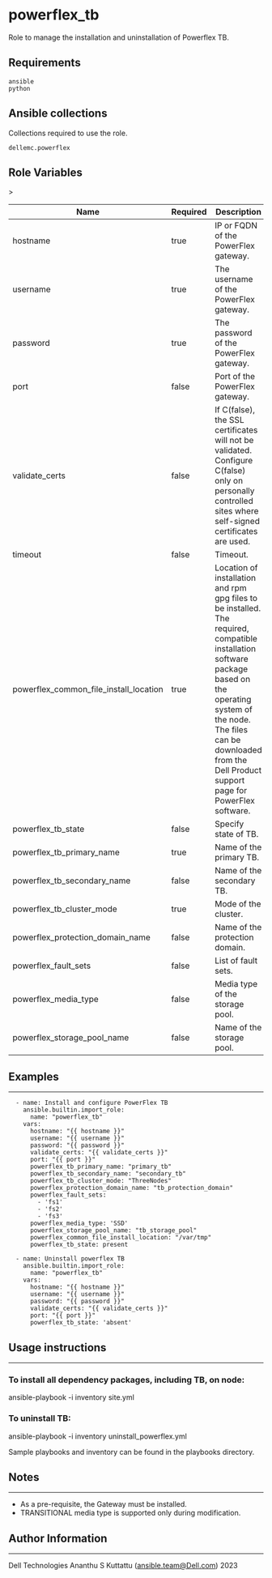# powerflex_tb

Role to manage the installation and uninstallation of Powerflex TB.

## Requirements

```
ansible
python
```

## Ansible collections

Collections required to use the role.

```
dellemc.powerflex
```

## Role Variables

<table>
<thead>
  <tr>
    <th>Name</th>
    <th>Required</th>
    <th>Description</th>
    <th>Choices</th>
    <th>Type</th>
    <th>Default Value</th>
  </tr>
</thead>
<tbody>
  <tr>
    <td>hostname</td>
    <td>true</td>
    <td>IP or FQDN of the PowerFlex gateway.</td>
    <td></td>
    <td>str</td>
    <td></td>
  </tr>
  <tr>
    <td>username</td>
    <td>true</td>
    <td>The username of the PowerFlex gateway.</td>
    <td></td>
    <td>str</td>
    <td></td>
  </tr>
  <tr>
    <td>password</td>
    <td>true</td>
    <td>The password of the PowerFlex gateway.</td>
    <td></td>
    <td>str</td>
    <td></td>
  </tr>
  <tr>
    <td>port</td>
    <td>false</td>
    <td>Port of the PowerFlex gateway.</td>
    <td></td>
    <td>int</td>
    <td>443</td>
  </tr>
  <tr>
    <td>validate_certs</td>
    <td>false</td>
    <td>If C(false), the SSL certificates will not be validated.<br>Configure C(false) only on personally controlled sites where self-signed certificates are used.</td>
    <td></td>
    <td>bool</td>
    <td>false</td>
  </tr>
  <tr>
    <td>timeout</td>
    <td>false</td>
    <td>Timeout.</td>
    <td></td>
    <td>int</td>
    <td>120</td>
  </tr>
  <tr>
    <td>powerflex_common_file_install_location</td>
    <td>true</td>
    <td>Location of installation and rpm gpg files to be installed.
    <br>The required, compatible installation software package based on the operating system of the node.
    <br> The files can be downloaded from the Dell Product support page for PowerFlex software.</td>
    <td></td>
    <td>str</td>
    <td>/var/tmp</td>
  </tr>
  <tr>
    <td>powerflex_tb_state</td>
    <td>false</td>
    <td>Specify state of TB.<br></td>
    <td>absent, present</td>
    <td>str</td>
    <td>present</td>
  </tr>
  <tr>
    <td>powerflex_tb_primary_name</td>
    <td>true</td>
    <td>Name of the primary TB.<br></td>
    <td></td>
    <td>str</td>
    <td>primary_tb</td>
  </tr>
  <tr>
    <td>powerflex_tb_secondary_name</td>
    <td>false</td>
    <td>Name of the secondary TB.<br></td>
    <td></td>
    <td>str</td>
    <td>secondary_tb</td>
  </tr>
  <tr>
    <td>powerflex_tb_cluster_mode</td>
    <td>true</td>
    <td>Mode of the cluster.<br></td>
    <td>ThreeNodes, FiveNodes</td>
    <td>str</td>
    <td>ThreeNodes</td>
  </tr>
  <tr>
    <td>powerflex_protection_domain_name</td>
    <td>false</td>
    <td>Name of the protection domain.<br></td>
    <td></td>
    <td>str</td>
    <td>tb_protection_domain</td>
  </tr>
  <tr>
    <td>powerflex_fault_sets</td>
    <td>false</td>
    <td>List of fault sets.<br></td>
    <td></td>
    <td>list</td>
    <td>['fs1','fs2','fs3']</td>
  </tr>
  <tr>
    <td>powerflex_media_type</td>
    <td>false</td>
    <td>Media type of the storage pool.<br></td>
    <td>'SSD', 'HDD', 'TRANSITIONAL'</td>
    <td>str</td>
    <td>SSD</td>>
  </tr>
  <tr>
    <td>powerflex_storage_pool_name</td>
    <td>false</td>
    <td>Name of the storage pool.<br></td>
    <td></td>
    <td>str</td>
    <td>tb_storage_pool</td>
  </tr>
</tbody>
</table>

## Examples
----
```
  - name: Install and configure PowerFlex TB
    ansible.builtin.import_role:
      name: "powerflex_tb"
    vars:
      hostname: "{{ hostname }}"
      username: "{{ username }}"
      password: "{{ password }}"
      validate_certs: "{{ validate_certs }}"
      port: "{{ port }}"
      powerflex_tb_primary_name: "primary_tb"
      powerflex_tb_secondary_name: "secondary_tb"
      powerflex_tb_cluster_mode: "ThreeNodes"
      powerflex_protection_domain_name: "tb_protection_domain"
      powerflex_fault_sets:
        - 'fs1'
        - 'fs2'
        - 'fs3'
      powerflex_media_type: 'SSD'
      powerflex_storage_pool_name: "tb_storage_pool"
      powerflex_common_file_install_location: "/var/tmp"
      powerflex_tb_state: present

  - name: Uninstall powerflex TB
    ansible.builtin.import_role:
      name: "powerflex_tb"
    vars:
      hostname: "{{ hostname }}"
      username: "{{ username }}"
      password: "{{ password }}"
      validate_certs: "{{ validate_certs }}"
      port: "{{ port }}"
      powerflex_tb_state: 'absent'

```

## Usage instructions
----
### To install all dependency packages, including TB, on node:
  ansible-playbook -i inventory site.yml

### To uninstall TB:
  ansible-playbook -i inventory uninstall_powerflex.yml

Sample playbooks and inventory can be found in the playbooks directory.

## Notes
----

- As a pre-requisite, the Gateway must be installed.
- TRANSITIONAL media type is supported only during modification.

## Author Information
------------------

Dell Technologies
Ananthu S Kuttattu (ansible.team@Dell.com)  2023

